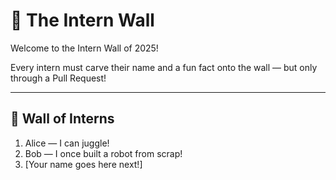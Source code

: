 # 🧱 The Intern Wall

Welcome to the Intern Wall of 2025!

Every intern must carve their name and a fun fact onto the wall — but only through a Pull Request!

---

## 🌟 Wall of Interns

1. Alice — I can juggle!
2. Bob — I once built a robot from scrap!
3. [Your name goes here next!]

